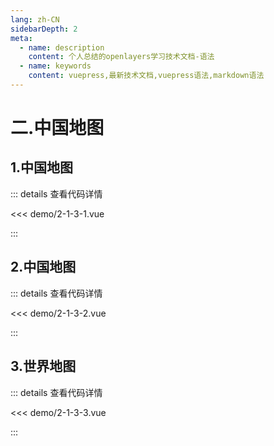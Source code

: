 ```yaml
---
lang: zh-CN
sidebarDepth: 2
meta:
  - name: description
    content: 个人总结的openlayers学习技术文档-语法
  - name: keywords
    content: vuepress,最新技术文档,vuepress语法,markdown语法
---
```


# 二.中国地图

## 1.中国地图

  <Container url="https://zhoubichuan.com/resume/?type=openlayers&name=2-1-3-1.vue" />

::: details 查看代码详情

<<< demo/2-1-3-1.vue

:::

## 2.中国地图

  <Container url="https://zhoubichuan.com/resume/?type=openlayers&name=2-1-3-2.vue" />

::: details 查看代码详情

<<< demo/2-1-3-2.vue

:::

## 3.世界地图

  <Container url="https://zhoubichuan.com/resume/?type=openlayers&name=2-1-3-3.vue" />

::: details 查看代码详情

<<< demo/2-1-3-3.vue

:::
